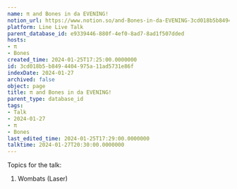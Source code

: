 ```yaml
---
name: π and Bones in da EVENING!
notion_url: https://www.notion.so/and-Bones-in-da-EVENING-3cd018b5b8494404975a11ad5731e86f
platform: Line Live Talk
parent_database_id: e9339446-880f-4ef0-8ad7-8ad1f507dded
hosts:
- π
- Bones
created_time: 2024-01-25T17:25:00.0000000
id: 3cd018b5-b849-4404-975a-11ad5731e86f
indexDate: 2024-01-27
archived: false
object: page
title: π and Bones in da EVENING!
parent_type: database_id
tags:
- Talk
- 2024-01-27
- π
- Bones
last_edited_time: 2024-01-25T17:29:00.0000000
talktime: 2024-01-27T20:30:00.0000000
---
```


Topics for the talk:
1. Wombats (Laser)

























